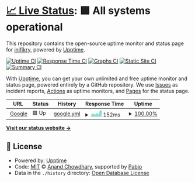 # [📈 Live Status](https://inifikry.github.io/upptime-inifikry): <!--live status--> **🟩 All systems operational**

This repository contains the open-source uptime monitor and status page for [inifikry](https://inifikry.github.io/upptime-inifikry), powered by [Upptime](https://github.com/upptime/upptime).

[![Uptime CI](https://github.com/inifikry/upptime-inifikry/workflows/Uptime%20CI/badge.svg)](https://github.com/inifikry/upptime-inifikry/actions?query=workflow%3A%22Uptime+CI%22)
[![Response Time CI](https://github.com/inifikry/upptime-inifikry/workflows/Response%20Time%20CI/badge.svg)](https://github.com/inifikry/upptime-inifikry/actions?query=workflow%3A%22Response+Time+CI%22)
[![Graphs CI](https://github.com/inifikry/upptime-inifikry/workflows/Graphs%20CI/badge.svg)](https://github.com/inifikry/upptime-inifikry/actions?query=workflow%3A%22Graphs+CI%22)
[![Static Site CI](https://github.com/inifikry/upptime-inifikry/workflows/Static%20Site%20CI/badge.svg)](https://github.com/inifikry/upptime-inifikry/actions?query=workflow%3A%22Static+Site+CI%22)
[![Summary CI](https://github.com/inifikry/upptime-inifikry/workflows/Summary%20CI/badge.svg)](https://github.com/inifikry/upptime-inifikry/actions?query=workflow%3A%22Summary+CI%22)

With [Upptime](https://upptime.js.org), you can get your own unlimited and free uptime monitor and status page, powered entirely by a GitHub repository. We use [Issues](https://github.com/inifikry/upptime-inifikry/issues) as incident reports, [Actions](https://github.com/inifikry/upptime-inifikry/actions) as uptime monitors, and [Pages](https://inifikry.github.io/upptime-inifikry) for the status page.

<!--start: status pages-->
<!-- This summary is generated by Upptime (https://github.com/upptime/upptime) -->
<!-- Do not edit this manually, your changes will be overwritten -->
<!-- prettier-ignore -->
| URL | Status | History | Response Time | Uptime |
| --- | ------ | ------- | ------------- | ------ |
| <img alt="" src="https://icons.duckduckgo.com/ip3/www.google.com.ico" height="13"> [Google](https://www.google.com) | 🟩 Up | [google.yml](https://github.com/inifikry/upptime-inifikry/commits/HEAD/history/google.yml) | <details><summary><img alt="Response time graph" src="./graphs/google/response-time-week.png" height="20"> 152ms</summary><br><a href="https://inifikry.github.io/upptime-inifikry/history/google"><img alt="Response time 124" src="https://img.shields.io/endpoint?url=https%3A%2F%2Fraw.githubusercontent.com%2Finifikry%2Fupptime-inifikry%2FHEAD%2Fapi%2Fgoogle%2Fresponse-time.json"></a><br><a href="https://inifikry.github.io/upptime-inifikry/history/google"><img alt="24-hour response time 239" src="https://img.shields.io/endpoint?url=https%3A%2F%2Fraw.githubusercontent.com%2Finifikry%2Fupptime-inifikry%2FHEAD%2Fapi%2Fgoogle%2Fresponse-time-day.json"></a><br><a href="https://inifikry.github.io/upptime-inifikry/history/google"><img alt="7-day response time 152" src="https://img.shields.io/endpoint?url=https%3A%2F%2Fraw.githubusercontent.com%2Finifikry%2Fupptime-inifikry%2FHEAD%2Fapi%2Fgoogle%2Fresponse-time-week.json"></a><br><a href="https://inifikry.github.io/upptime-inifikry/history/google"><img alt="30-day response time 124" src="https://img.shields.io/endpoint?url=https%3A%2F%2Fraw.githubusercontent.com%2Finifikry%2Fupptime-inifikry%2FHEAD%2Fapi%2Fgoogle%2Fresponse-time-month.json"></a><br><a href="https://inifikry.github.io/upptime-inifikry/history/google"><img alt="1-year response time 124" src="https://img.shields.io/endpoint?url=https%3A%2F%2Fraw.githubusercontent.com%2Finifikry%2Fupptime-inifikry%2FHEAD%2Fapi%2Fgoogle%2Fresponse-time-year.json"></a></details> | <details><summary><a href="https://inifikry.github.io/upptime-inifikry/history/google">100.00%</a></summary><a href="https://inifikry.github.io/upptime-inifikry/history/google"><img alt="All-time uptime 100.00%" src="https://img.shields.io/endpoint?url=https%3A%2F%2Fraw.githubusercontent.com%2Finifikry%2Fupptime-inifikry%2FHEAD%2Fapi%2Fgoogle%2Fuptime.json"></a><br><a href="https://inifikry.github.io/upptime-inifikry/history/google"><img alt="24-hour uptime 100.00%" src="https://img.shields.io/endpoint?url=https%3A%2F%2Fraw.githubusercontent.com%2Finifikry%2Fupptime-inifikry%2FHEAD%2Fapi%2Fgoogle%2Fuptime-day.json"></a><br><a href="https://inifikry.github.io/upptime-inifikry/history/google"><img alt="7-day uptime 100.00%" src="https://img.shields.io/endpoint?url=https%3A%2F%2Fraw.githubusercontent.com%2Finifikry%2Fupptime-inifikry%2FHEAD%2Fapi%2Fgoogle%2Fuptime-week.json"></a><br><a href="https://inifikry.github.io/upptime-inifikry/history/google"><img alt="30-day uptime 100.00%" src="https://img.shields.io/endpoint?url=https%3A%2F%2Fraw.githubusercontent.com%2Finifikry%2Fupptime-inifikry%2FHEAD%2Fapi%2Fgoogle%2Fuptime-month.json"></a><br><a href="https://inifikry.github.io/upptime-inifikry/history/google"><img alt="1-year uptime 100.00%" src="https://img.shields.io/endpoint?url=https%3A%2F%2Fraw.githubusercontent.com%2Finifikry%2Fupptime-inifikry%2FHEAD%2Fapi%2Fgoogle%2Fuptime-year.json"></a></details>

<!--end: status pages-->

[**Visit our status website →**](https://inifikry.github.io/upptime-inifikry)

## 📄 License

- Powered by: [Upptime](https://github.com/upptime/upptime)
- Code: [MIT](./LICENSE) © [Anand Chowdhary](https://anandchowdhary.com), supported by [Pabio](https://pabio.com)
- Data in the `./history` directory: [Open Database License](https://opendatacommons.org/licenses/odbl/1-0/)
